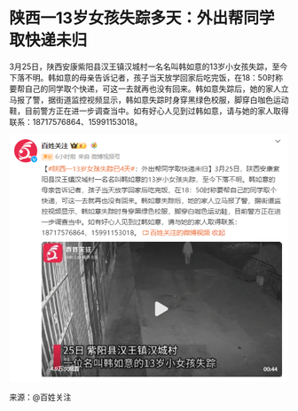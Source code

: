 # 陕西一13岁女孩失踪多天：外出帮同学取快递未归

3月25日，陕西安康紫阳县汉王镇汉城村一名名叫韩如意的13岁小女孩失踪，至今下落不明。韩如意的母亲告诉记者，孩子当天放学回家后吃完饭，在18：50时称要帮自己的同学取个快递，可这一去就再也没有回来。韩如意失踪后，她的家人立马报了警，据街道监控视频显示，韩如意失踪时身穿黑绿色校服，脚穿白咖色运动鞋，目前警方正在进一步调查当中。如有好心人见到过韩如意，请与她的家人取得联系：18717576864、15991153018。

![4d067e7338ff016ebb600068921995bb.jpg](https://raw.githubusercontent.com/qqhsx/qqnews_image/main/2024/03/29/陕西一13岁女孩失踪多天：外出帮同学取快递未归/4d067e7338ff016ebb600068921995bb.jpg)

来源：@百姓关注

